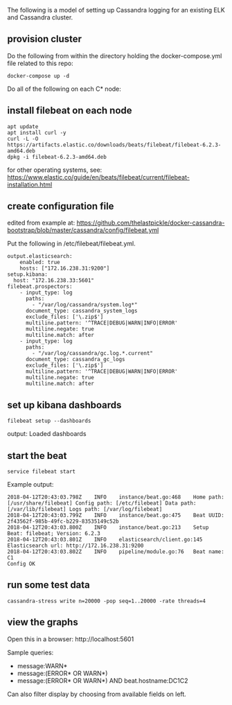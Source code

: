 The following is a model of setting up Cassandra logging for an existing ELK and Cassandra cluster.

## provision cluster

Do the following from within the directory holding the docker-compose.yml file related to this repo:

```
docker-compose up -d
```

Do all of the following on each C* node:

## install filebeat on each node

```
apt update
apt install curl -y
curl -L -O https://artifacts.elastic.co/downloads/beats/filebeat/filebeat-6.2.3-amd64.deb
dpkg -i filebeat-6.2.3-amd64.deb
```

for other operating systems, see:
https://www.elastic.co/guide/en/beats/filebeat/current/filebeat-installation.html

## create configuration file

edited from example at:
https://github.com/thelastpickle/docker-cassandra-bootstrap/blob/master/cassandra/config/filebeat.yml

Put the following in /etc/filebeat/filebeat.yml.

```
output.elasticsearch:
    enabled: true
    hosts: ["172.16.238.31:9200"]
setup.kibana:
  host: "172.16.238.33:5601"
filebeat.prospectors:
    - input_type: log
      paths:
        - "/var/log/cassandra/system.log*"
      document_type: cassandra_system_logs
      exclude_files: ['\.zip$']
      multiline.pattern: '^TRACE|DEBUG|WARN|INFO|ERROR'
      multiline.negate: true
      multiline.match: after
    - input_type: log
      paths:
        - "/var/log/cassandra/gc.log.*.current"
      document_type: cassandra_gc_logs
      exclude_files: ['\.zip$']
      multiline.pattern: '^TRACE|DEBUG|WARN|INFO|ERROR'
      multiline.negate: true
      multiline.match: after
```

## set up kibana dashboards

```
filebeat setup --dashboards
```

output:
Loaded dashboards

## start the beat

```
service filebeat start
```

Example output:
```
2018-04-12T20:43:03.798Z    INFO    instance/beat.go:468    Home path: [/usr/share/filebeat] Config path: [/etc/filebeat] Data path: [/var/lib/filebeat] Logs path: [/var/log/filebeat]
2018-04-12T20:43:03.799Z    INFO    instance/beat.go:475    Beat UUID: 2f43562f-985b-49fc-b229-83535149c52b
2018-04-12T20:43:03.800Z    INFO    instance/beat.go:213    Setup Beat: filebeat; Version: 6.2.3
2018-04-12T20:43:03.801Z    INFO    elasticsearch/client.go:145 Elasticsearch url: http://172.16.238.31:9200
2018-04-12T20:43:03.802Z    INFO    pipeline/module.go:76   Beat name: C1
Config OK
```

## run some test data

```
cassandra-stress write n=20000 -pop seq=1..20000 -rate threads=4
```

## view the graphs

Open this in a browser:
http://localhost:5601

Sample queries: 

- message:WARN*
- message:(ERROR* OR WARN*)
- message:(ERROR* OR WARN*) AND beat.hostname:DC1C2

Can also filter display by choosing from available fields on left.
